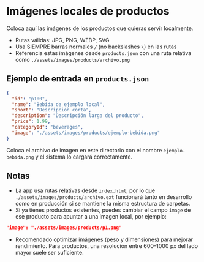 # Imágenes locales de productos

Coloca aquí las imágenes de los productos que quieras servir localmente.

- Rutas válidas: JPG, PNG, WEBP, SVG
- Usa SIEMPRE barras normales `/` (no backslashes `\`) en las rutas
- Referencia estas imágenes desde `products.json` con una ruta relativa como `./assets/images/products/archivo.png`

## Ejemplo de entrada en `products.json`

```json
{
  "id": "p100",
  "name": "Bebida de ejemplo local",
  "short": "Descripción corta",
  "description": "Descripción larga del producto",
  "price": 1.99,
  "categoryId": "beverages",
  "image": "./assets/images/products/ejemplo-bebida.png"
}
```

Coloca el archivo de imagen en este directorio con el nombre `ejemplo-bebida.png` y el sistema lo cargará correctamente.

## Notas
- La app usa rutas relativas desde `index.html`, por lo que `./assets/images/products/archivo.ext` funcionará tanto en desarrollo como en producción si se mantiene la misma estructura de carpetas.
- Si ya tienes productos existentes, puedes cambiar el campo `image` de ese producto para apuntar a una imagen local, por ejemplo:

```json
"image": "./assets/images/products/p1.png"
```

- Recomendado optimizar imágenes (peso y dimensiones) para mejorar rendimiento. Para productos, una resolución entre 600–1000 px del lado mayor suele ser suficiente.
